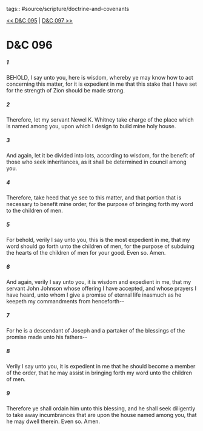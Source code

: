 tags:: #source/scripture/doctrine-and-covenants

[<< D&C 095](doctrine-and-covenants/D&C_095.md) | [D&C 097 >>](doctrine-and-covenants/D&C_097.md)

# D&C 096

##### 1

BEHOLD, I say unto you, here is wisdom, whereby ye may know how to act concerning this matter, for it is expedient in me that this stake that I have set for the strength of Zion should be made strong.

##### 2

Therefore, let my servant Newel K. Whitney take charge of the place which is named among you, upon which I design to build mine holy house.

##### 3

And again, let it be divided into lots, according to wisdom, for the benefit of those who seek inheritances, as it shall be determined in council among you.

##### 4

Therefore, take heed that ye see to this matter, and that portion that is necessary to benefit mine order, for the purpose of bringing forth my word to the children of men.

##### 5

For behold, verily I say unto you, this is the most expedient in me, that my word should go forth unto the children of men, for the purpose of subduing the hearts of the children of men for your good. Even so. Amen.

##### 6

And again, verily I say unto you, it is wisdom and expedient in me, that my servant John Johnson whose offering I have accepted, and whose prayers I have heard, unto whom I give a promise of eternal life inasmuch as he keepeth my commandments from henceforth--

##### 7

For he is a descendant of Joseph and a partaker of the blessings of the promise made unto his fathers--

##### 8

Verily I say unto you, it is expedient in me that he should become a member of the order, that he may assist in bringing forth my word unto the children of men.

##### 9

Therefore ye shall ordain him unto this blessing, and he shall seek diligently to take away incumbrances that are upon the house named among you, that he may dwell therein. Even so. Amen.
